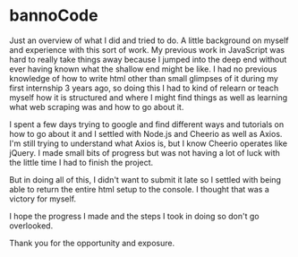 # bannoCode

Just an overview of what I did and tried to do. A little background on myself and experience with this sort of work. My previous work in JavaScript
was hard to really take things away because I jumped into the deep end without ever having known what the shallow end might be like. 
I had no previous knowledge of how to write html other than small glimpses of it during my first internship 3 years ago, so doing this I had to
kind of relearn or teach myself how it is structured and where I might find things as well as learning what web scraping was and how to go about it. 

I spent a few days trying to google and find different ways and tutorials on how to go about it and I settled with Node.js and Cheerio as well as Axios. I'm still trying to understand what Axios is, but I know Cheerio 
operates like jQuery. I made small bits of progress but was not having a lot of luck with the little time I had to finish the project.

But in doing all of this, I didn't want to submit it late so I settled with being able to return the entire html setup to the console. I thought that was a victory for myself.

I hope the progress I made and the steps I took in doing so don't go overlooked.

Thank you for the opportunity and exposure.
